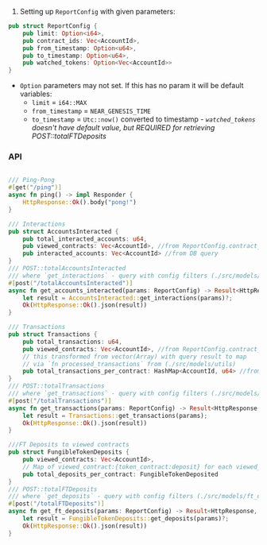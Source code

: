 1. Setting up `ReportConfig` with given parameters:
```rust
pub struct ReportConfig {
    pub limit: Option<i64>,
    pub contract_ids: Vec<AccountId>,
    pub from_timestamp: Option<u64>,
    pub to_timestamp: Option<u64>,
    pub watched_tokens: Option<Vec<AccountId>> 
}
```
- `Option` parameters may not set. If this has no param it will be default variables:
    - `limit`          = `i64::MAX`
    - `from_timestamp` = `NEAR_GENESIS_TIME`
    - `to_timestamp`   = `Utc::now()` converted to timestamp
   *- `watched_tokens` doesn't have default value, but REQUIRED for retrieving POST::totalFTDeposits*

### API

```rust

/// Ping-Pong
#[get("/ping")]
async fn ping() -> impl Responder {
    HttpResponse::Ok().body("pong!")
}

/// Interactions
pub struct AccountsInteracted {
    pub total_interacted_accounts: u64, 
    pub viewed_contracts: Vec<AccountId>, //from ReportConfig.contract_ids directly
    pub interacted_accounts: Vec<AccountId> //from DB query
}
/// POST::totalAccountsInteracted
/// where `get_interactions` - query with config filters (./src/models/interactions)
#[post("/totalAccountsInteracted")]
async fn get_accounts_interacted(params: ReportConfig) -> Result<HttpResponse, ApiError> {
    let result = AccountsInteracted::get_interactions(params)?;
    Ok(HttpResponse::Ok().json(result))
}

/// Transactions
pub struct Transactions {
    pub total_transactions: u64,
    pub viewed_contracts: Vec<AccountId>, //from ReportConfig.contract_ids directly
    // this transformed from vector(Array) with query result to map
    // via `fn processed_transactions` from (./src/models/utils)
    pub total_transactions_per_contract: HashMap<AccountId, u64> //from DB query 
}
/// POST::totalTransactions
/// where `get_transactions` - query with config filters (./src/models/transactions)
#[post("/totalTransactions")]
async fn get_transactions(params: ReportConfig) -> Result<HttpResponse, ApiError> {
    let result = Transactions::get_transactions(params);
    Ok(HttpResponse::Ok().json(result))
}

///FT Deposits to viewed contracts
pub struct FungibleTokenDeposits {
    pub viewed_contracts: Vec<AccountId>,
    // Map of viewed_contract:{token_contract:deposit} for each viewed_contract
    pub total_deposits_per_contract: FungibleTokenDeposited
}
/// POST::totalFTDeposits
/// where `get_deposits` - query with config filters (./src/models/ft_deposits)
#[post("/totalFTDeposits")]
async fn get_ft_deposits(params: ReportConfig) -> Result<HttpResponse, ApiError> {
    let result = FungibleTokenDeposits::get_deposits(params)?;
    Ok(HttpResponse::Ok().json(result))
}

```